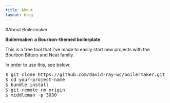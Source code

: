 ```yaml
---
title: About
layout: blog
---
```


#About Boilermaker

**Boilermaker: a Bourbon-themed boilerplate**

This is a free tool that I've made to easily start new projects with the Bourbon Bitters and Neat family.

In order to use this, see below:

<pre>$ git clone https://github.com/david-ray-wc/boilermaker.git your-project-name
$ cd your-project-name
$ bundle install
$ git remote rm origin
$ middleman -p 3030
</pre>
